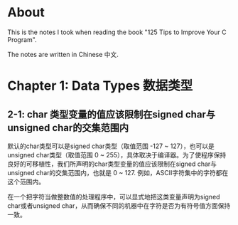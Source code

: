 
# About

This is the notes I took when reading the book "125 Tips to Improve Your C Program". 

The notes are written in Chinese 中文.

# Chapter 1: Data Types 数据类型

## 2-1: char 类型变量的值应该限制在signed char与unsigned char的交集范围内

默认的char类型可以是signed char类型（取值范围 -127 ~ 127），也可以是unsigned char类型（取值范围 0 ~ 255），具体取决于编译器。为了使程序保持良好的可移植性，我们所声明的char类型变量的值应该限制在signed char与unsigned char的交集范围内，也就是 0 ~ 127. 例如，ASCII字符集中的字符都在这个范围内。

在一个把字符当做整数值的处理程序中，可以显式地把这类变量声明为signed char或者unsigned char，从而确保不同的机器中在字符是否为有符号值方面保持一致。



